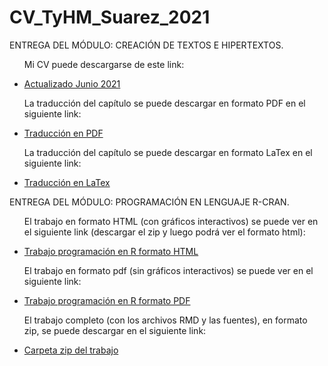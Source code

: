 # CV_TyHM_Suarez_2021

ENTREGA DEL MÓDULO: CREACIÓN DE TEXTOS E HIPERTEXTOS.
<ul>
  <p>
  Mi CV puede descargarse de este link:
  <p>
  <li type="disc"><a href="https://github.com/Lautaro1418/CV_TyHM_Suarez_2021/blob/e4b7ed1bccb2c0796ae0c80af5ae511cb8f3574c/CV%20Suarez.zip"> Actualizado Junio 2021 </a></li>
  <p>
  La traducción del capítulo se puede descargar en formato PDF en el siguiente link:
  <p>
  <li type="disc"><a href="https://github.com/Lautaro1418/CV_TyHM_Suarez_2021/blob/051208995edb3cd83a7fefa9c53a72ff336773c7/Traduccion.pdf"> Traducción en PDF </a></li> 
  <p>
  La traducción del capítulo se puede descargar en formato LaTex en el siguiente link:
  <p>
  <li type="disc"><a href="https://github.com/Lautaro1418/CV_TyHM_Suarez_2021/blob/051208995edb3cd83a7fefa9c53a72ff336773c7/Traducci%C3%B3n.zip"> Traducción en LaTex </a></li>
  <p>
</ul>
ENTREGA DEL MÓDULO: PROGRAMACIÓN EN LENGUAJE R-CRAN.
<ul>
  <p>
  El trabajo en formato HTML (con gráficos interactivos) se puede ver en el siguiente link (descargar el zip y luego podrá ver el formato html):
  <p>
  <li type="disc"><a href="https://github.com/Lautaro1418/CV_TyHM_Suarez_2021/blob/089d82a7bd9f70ebe0d91d669ec651818b76d586/Programacion-en-R-html.zip"> Trabajo programación en R formato HTML </a></li>
  <p>
  El trabajo en formato pdf (sin gráficos interactivos) se puede ver en el siguiente link:
  <p>
  <li type="disc"><a href="https://github.com/Lautaro1418/CV_TyHM_Suarez_2021/blob/5fc35fdbd22c660fcab125901e5ca3d2541e3a57/Programacion-en-R-pdf.pdf"> Trabajo programación en R formato PDF </a></li>
  <p>
  El trabajo completo (con los archivos RMD y las fuentes), en formato zip, se puede descargar en el siguiente link:
  <p>
  <li type="disc"><a href="https://github.com/Lautaro1418/CV_TyHM_Suarez_2021/blob/5fc35fdbd22c660fcab125901e5ca3d2541e3a57/Programacion%20en%20R.zip"> Carpeta zip del trabajo </a></li>
<ul>
